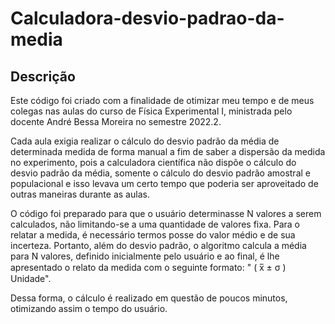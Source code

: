 # Calculadora-desvio-padrao-da-media

## Descrição

Este código foi criado com a finalidade de otimizar meu tempo e de meus colegas nas aulas do curso de Física Experimental I, ministrada pelo docente André Bessa Moreira no semestre 2022.2. 

Cada aula exigia realizar o cálculo do desvio padrão da média de determinada medida de forma manual a fim de saber a dispersão da medida no experimento, pois a calculadora científica não dispõe o cálculo do desvio padrão da média, somente o cálculo do desvio padrão amostral e populacional e isso levava um certo tempo que poderia ser aproveitado de outras maneiras durante as aulas.

O código foi preparado para que o usuário determinasse N valores a serem calculados, não limitando-se a uma quantidade de valores fixa. 
Para o relatar a medida, é necessário termos posse do valor médio e de sua incerteza.
Portanto, além do desvio padrão, o algoritmo calcula a média para N valores, definido inicialmente pelo usuário e ao final, é lhe apresentado o relato da medida com o seguinte formato: " ( x̅ ± σ ) Unidade".

Dessa forma, o cálculo é realizado em questão de poucos minutos, otimizando assim o tempo do usuário. 

